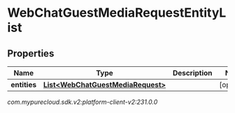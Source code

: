 # WebChatGuestMediaRequestEntityList


## Properties

| Name | Type | Description | Notes |
| ------------ | ------------- | ------------- | ------------- |
| **entities** | [**List&lt;WebChatGuestMediaRequest&gt;**](WebChatGuestMediaRequest) |  |  [optional] |




_com.mypurecloud.sdk.v2:platform-client-v2:231.0.0_
